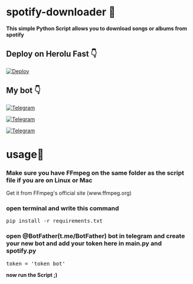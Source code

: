 # spotify-downloader 🎵

<b>This simple Python Script allows you to download songs or albums from spotify</b>
## Deploy on Herolu Fast 👇
[![Deploy](https://www.herokucdn.com/deploy/button.svg)](https://heroku.com/deploy?template=https://github.com/nimiology/spotify_downloader_telegram__bot/tree/Heroku)

## My bot 👇
[![Telegram](https://img.shields.io/badge/Telegram-2CA5E0?style=for-the-badge&logo=telegram&logoColor=white&label=Spotdl)](https://t.me/spotdlmp3_bot)

[![Telegram](https://img.shields.io/badge/Telegram-2CA5E0?style=for-the-badge&logo=telegram&logoColor=white&label=SpotifyDatabase)](https://t.me/spotdldatabase)

[![Telegram](https://img.shields.io/badge/Telegram-2CA5E0?style=for-the-badge&logo=telegram&logoColor=white&label=MyChannel)](https://t.me/nimiology)




       
<h1>usage👤</h1>
<h3>
Make sure you have FFmpeg on the same folder as the script file if you are on Linux or Mac
</h3>
<p>
Get it from FFmpeg's official site (www.ffmpeg.org)
</p> 
<h3>open terminal and write this command</h3>
<pre>pip install -r requirements.txt</pre>
<h3>open @BotFather(t.me/BotFather) bot in telegram and create your new bot and add your token here in main.py and spotify.py
</h3>
<pre>token = 'token bot'</pre>

<b>now run the Script ;)</b>

